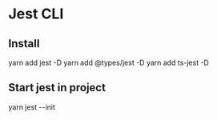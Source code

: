 # Jest CLI

## Install
yarn add jest -D
yarn add @types/jest -D
yarn add ts-jest -D

## Start jest in project
yarn jest --init



